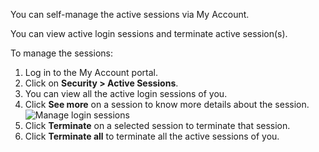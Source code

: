 
You can self-manage the <a :href="$withBase('/guides/user-management/manage-users/sessions/')">active sessions</a> via My Account. 

You can view active login sessions and terminate active session(s).

To manage the sessions:
1. Log in to the My Account portal.
2. Click on **Security > Active Sessions**.
3. You can view all the active login sessions of you.
4. Click **See more** on a session to know more details about the session.
   <img :src="$withBase('/assets/img/guides/organization/self-service/manage-login-sessions.png')" alt="Manage login sessions">
5. Click **Terminate** on a selected session to terminate that session.
6. Click **Terminate all** to terminate all the active sessions of you.
